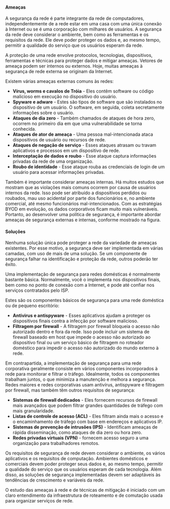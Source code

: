 #### Ameaças

A segurança da rede é parte integrante da rede de computadores, independentemente de a rede estar em uma casa com uma única conexão à Internet ou se é uma corporação com milhares de usuários. A segurança da rede deve considerar o ambiente, bem como as ferramentas e os requisitos da rede. Ele deve poder proteger os dados e, ao mesmo tempo, permitir a qualidade do serviço que os usuários esperam da rede.

A proteção de uma rede envolve protocolos, tecnologias, dispositivos, ferramentas e técnicas para proteger dados e mitigar ameaças. Vetores de ameaça podem ser internos ou externos. Hoje, muitas ameaças à segurança de rede externa se originam da Internet.

Existem várias ameaças externas comuns às redes:

- **Vírus, worms e cavalos de Tróia** - Eles contêm software ou código malicioso em execução no dispositivo do usuário.
- **Spyware e adware** - Estes são tipos de software que são instalados no dispositivo de um usuário. O software, em seguida, coleta secretamente informações sobre o usuário.
- **Ataques de dia zero** - Também chamados de ataques de hora zero, ocorrem no primeiro dia em que uma vulnerabilidade se torna conhecida.
- **Ataques de ator de ameaça** - Uma pessoa mal-intencionada ataca dispositivos de usuário ou recursos de rede.
- **Ataques de negação de serviço** - Esses ataques atrasam ou travam aplicativos e processos em um dispositivo de rede.
- **Interceptação de dados e roubo** - Esse ataque captura informações privadas da rede de uma organização.
- **Roubo de identidade** - Esse ataque rouba as credenciais de login de um usuário para acessar informações privadas.

Também é importante considerar ameaças internas. Há muitos estudos que mostram que as violações mais comuns ocorrem por causa de usuários internos da rede. Isso pode ser atribuído a dispositivos perdidos ou roubados, mau uso acidental por parte dos funcionários e, no ambiente comercial, até mesmo funcionários mal-intencionados. Com as estratégias BYOD em evolução, os dados corporativos ficam muito mais vulneráveis. Portanto, ao desenvolver uma política de segurança, é importante abordar ameaças de segurança externas e internas, conforme mostrado na figura.



#### Soluções

Nenhuma solução única pode proteger a rede da variedade de ameaças existentes. Por esse motivo, a segurança deve ser implementada em várias camadas, com uso de mais de uma solução. Se um componente de segurança falhar na identificação e proteção da rede, outros poderão ter êxito.

Uma implementação de segurança para redes domésticas é normalmente bastante básica. Normalmente, você o implementa nos dispositivos finais, bem como no ponto de conexão com a Internet, e pode até confiar nos serviços contratados pelo ISP.

Estes são os componentes básicos de segurança para uma rede doméstica ou de pequeno escritório:

- **Antivirus e antispyware** - Esses aplicativos ajudam a proteger os dispositivos finais contra a infecção por software malicioso.
- **Filtragem por firewall** - A filtragem por firewall bloqueia o acesso não autorizado dentro e fora da rede. Isso pode incluir um sistema de firewall baseado em host que impede o acesso não autorizado ao dispositivo final ou um serviço básico de filtragem no roteador doméstico para impedir o acesso não autorizado do mundo externo à rede.

Em contrapartida, a implementação de segurança para uma rede corporativa geralmente consiste em vários componentes incorporados à rede para monitorar e filtrar o tráfego. Idealmente, todos os componentes trabalham juntos, o que minimiza a manutenção e melhora a segurança. Redes maiores e redes corporativas usam antivírus, antispyware e filtragem por firewall, mas também têm outros requisitos de segurança:

- **Sistemas de firewall dedicados** - Eles fornecem recursos de firewall mais avançados que podem filtrar grandes quantidades de tráfego com mais granularidade.
- **Listas de controle de acesso (ACL)** - Eles filtram ainda mais o acesso e o encaminhamento de tráfego com base em endereços e aplicativos IP.
- **Sistemas de prevenção de intrusões (IPS)** - Identificam ameaças de rápida disseminação, como ataques de dia zero ou hora zero.
- **Redes privadas virtuais (VPN)** - fornecem acesso seguro a uma organização para trabalhadores remotos.

Os requisitos de segurança de rede devem considerar o ambiente, os vários aplicativos e os requisitos de computação. Ambientes domésticos e comerciais devem poder proteger seus dados e, ao mesmo tempo, permitir a qualidade do serviço que os usuários esperam de cada tecnologia. Além disso, as soluções de segurança implementadas devem ser adaptáveis às tendências de crescimento e variáveis da rede.

O estudo das ameaças à rede e de técnicas de mitigação é iniciado com um claro entendimento da infraestrutura de roteamento e de comutação usada para organizar serviços de rede.
